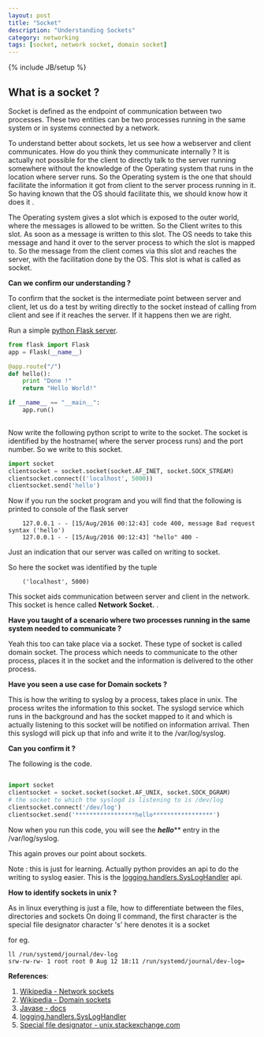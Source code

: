 ```yaml
---
layout: post
title: "Socket"
description: "Understanding Sockets"
category: networking
tags: [socket, network socket, domain socket]
---
```

{% include JB/setup %}

## What is a socket ?

Socket is defined as the endpoint of communication between two processes. These two entities can be two processes
running in the same system or in systems connected by a network.

To understand better about sockets, let us see how a webserver and client communicates. 
How do you think they communicate internally ? It is actually not possible for the client to directly 
talk to the server running somewhere without the knowledge of the Operating system that runs in the location 
where server runs. So the Operating system is the one that should facilitate the information it got from 
client to the server process running in it. So having known that the OS should facilitate this, we should know
how it does it .

The Operating system gives a slot which is exposed to the outer world, where the messages is allowed to be written.
So the Client writes to this slot. As soon as a message is written to this slot. The OS needs to take this message and
hand it over to the server process to which the slot is mapped to. So the message from the client comes via this slot
and reaches the server, with the facilitation done by the OS. This slot is what is called as socket.

**Can we confirm our understanding ?**

To confirm that the socket is the intermediate point between server and client, let us do a test by writing directly to the
socket instead of calling from client and see if it reaches the server. If it happens then we are right.

Run a simple [python Flask server](http://flask.pocoo.org/).


```python
from flask import Flask
app = Flask(__name__)

@app.route("/")
def hello():
    print "Done !"
    return "Hello World!"

if __name__ == "__main__":
    app.run()
    
```

Now write the following python script to write to the socket. The socket is identified by the hostname( where 
the server process runs) and the port number. So we write to this socket.

```python
import socket 
clientsocket = socket.socket(socket.AF_INET, socket.SOCK_STREAM) 
clientsocket.connect(('localhost', 5000)) 
clientsocket.send('hello')
```

Now if you run the socket program and you will find that the following is printed to console of the flask server

        127.0.0.1 - - [15/Aug/2016 00:12:43] code 400, message Bad request syntax ('hello')
        127.0.0.1 - - [15/Aug/2016 00:12:43] "hello" 400 -
        
        
Just an indication that our server was called on writing to socket.

So here the socket was identified by the tuple 

        ('localhost', 5000)
        
This socket aids communication between server and client in the network. This socket is hence called **Network Socket.** .


**Have you taught of a scenario where two processes running in the  same system needed to communicate ?**

Yeah this too can take place via a socket. These type of socket is called domain socket.
The process which needs to communicate to the other process, places it in the socket and the information is
delivered to the other process.

**Have you seen a use case for Domain sockets ?**

This is how the writing to syslog by a process, takes place in unix. The process writes the information to this 
socket. The syslogd service which runs in the background and has the socket mapped to it and which is actually
listening to this socket will be notified on information arrival. Then this syslogd will pick up that info 
and write it to the /var/log/syslog.

**Can you confirm it ?**

The following is the code.

```python

import socket
clientsocket = socket.socket(socket.AF_UNIX, socket.SOCK_DGRAM)
# the socket to which the syslogd is listening to is /dev/log
clientsocket.connect('/dev/log')
clientsocket.send('*****************hello*****************')

```

Now when you run this code, you will see the ***************hello***************** entry in the /var/log/syslog.

This again proves our point about sockets.

Note : this is just for learning. Actually python provides an api to do the writing to syslog easier. This is the [logging.handlers.SysLogHandler](https://docs.python.org/2/library/logging.handlers.html#sysloghandler) api.


**How to identify sockets in unix ?**

As in linux everything is just a file, how to differentiate between the files, directories and sockets
On doing ll command, the first character is the special file designator
character 's' here denotes it is a socket

for eg.

    ll /run/systemd/journal/dev-log
    srw-rw-rw- 1 root root 0 Aug 12 18:11 /run/systemd/journal/dev-log=
    
    

**References**:

1. [Wikipedia - Network sockets](https://en.wikipedia.org/wiki/Network_socket)
2. [Wikipedia - Domain sockets](https://en.wikipedia.org/wiki/Unix_domain_socket)
3. [Javase - docs](https://docs.oracle.com/javase/tutorial/networking/sockets/definition.html)
4. [logging.handlers.SysLogHandler](https://docs.python.org/2/library/logging.handlers.html#sysloghandler)
5. [Special file designator - unix.stackexchange.com](http://unix.stackexchange.com/a/59133)
